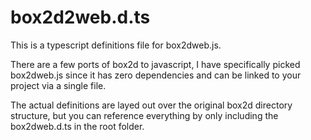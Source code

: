 box2d2web.d.ts
===========

This is a typescript definitions file for box2dweb.js.

There are a few ports of box2d to javascript, I have specifically picked box2dweb.js since it has zero dependencies and can be linked to your project via a single file.

The actual definitions are layed out over the original box2d directory structure, but you can reference everything by only including the box2dweb.d.ts in the root folder.